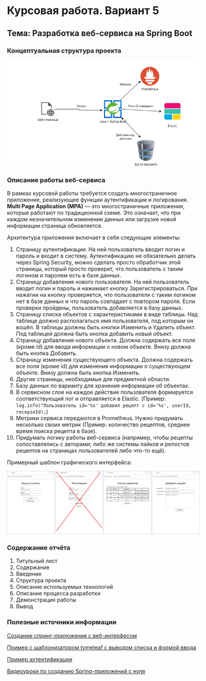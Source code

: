 # Курсовая работа. Вариант 5
## Тема: Разработка веб-сервиса на Spring Boot

### Концептуальная структура проекта
![Схема проекта](./screenshots/5_1.png)

### Описание работы веб-сервиса

В рамках курсовой работы требуется создать многостраничное приложение, реализующее функции аутентификации и логирования. **Multi Page Application (MPA)** — это многостраничные приложения, которые работают по традиционной схеме. Это означает, что при каждом незначительном изменении данных или загрузке новой информации страница обновляется.

Архитектура приложения включает в себя следующие элементы:
1. Страницу аутентификации. На ней пользователь вводит логин и пароль и входит в систему. Аутентификацию не обязательно делать через Spring Security, можно сделать просто обработчик этой страницы, который просто проверит, что пользователь с таким логином и паролем есть в базе данных.
2. Страницу добавления нового пользователя. На ней пользователь вводит логин и пароль и нажимает кнопку Зарегистрироваться. При нажатии на кнопку проверяется, что пользователя с таким логином нет в базе данных и что пароль совпадает с повтором пароля. Если проверки пройдены, пользователь добавляется в базу данных.
3. Страницу списка объектов с характеристиками в виде таблицы. Над таблице должно располагаться имя пользователя, под которым он вошёл. В таблицы должны быть кнопки Изменить и Удалить объект. Под таблицей должна быть кнопка добавить новый объект.
4. Страницу добавления нового объекта. Должна содержать все поля (кроме id) для ввода информации о новом объекте. Внизу должна быть кнопка Добавить.
5. Страницу изменения существующего объекта. Должна содержать все поля (кроме id) для изменения информации о существующем объекте. Внизу должна быть кнопка Изменить.
6. Другие страницы, необходимые для предметной области.
7. Базу данных по варианту для хранения информации об объектах.
8. В сервисном слое на каждое действие пользователя формируется соответствующий лог и отправляется в Elastic. (Пример: `log.info("Пользователь id='%s' добавил рецепт с id='%s', userId, recepieId);`)
9. Метрики сервиса передаются в Prometheus. Нужно придумать несколько своих метрик (Пример: количество рецептов, среднее время поиска рецепта в базе).
10. Придумать логику работы веб-сервиса (например, чтобы рецепты сопоставлялись с авторами; либо же системы лайков и репостов рецептов на страницах пользователей либо что-то ещё).

Примерный шаблон графического интерфейса:

![Интерфейс](./screenshots/5_2.png)

### Содержание отчёта
1. Титульный лист
2. Содержание
3. Введение
4. Структура проекта
5. Описание используемых технологий
6. Описание процесса разработки
7. Демонстрация работы
8. Вывод

### Полезные источники информации
[Создание спринг-приложения с веб-интерфесом](https://javarush.com/groups/posts/2537-chastjh-8-pishem-neboljhshoe-prilozhenie-na-spring-boot)

[Пример с шаблонизатором tymeleaf с выводом списка и формой ввода](https://www.geeksforgeeks.org/spring-boot-thymeleaf-with-example/)

[Пример аутентификации](https://www.javaguides.net/2020/06/spring-security-tutorial-with-spring-boot-spring-data-jpa-thymeleaf-and-mysql-database.html)

[Видеоуроки по созданию Spring-приложений с нуля](https://www.youtube.com/watch?v=FyZFK4LBjj0&list=PL0lO_mIqDDFUYDRzvocu5EsFGBqPM7CIw&index=1&ab_channel=%D0%93%D0%BE%D1%88%D0%B0%D0%94%D1%83%D0%B4%D0%B0%D1%80%D1%8C)